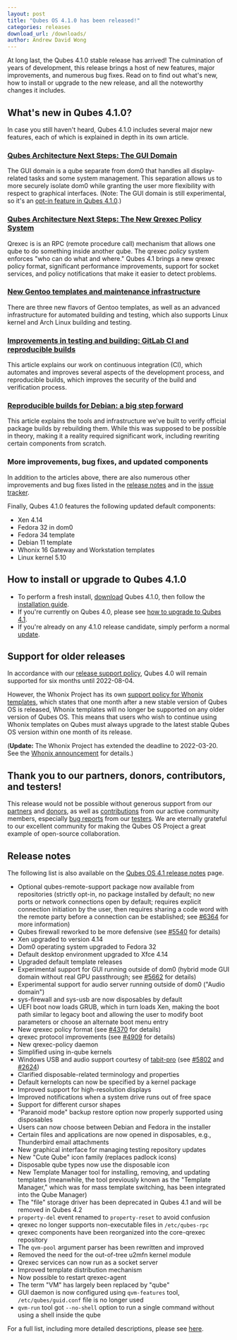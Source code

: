 ```yaml
---
layout: post
title: "Qubes OS 4.1.0 has been released!"
categories: releases
download_url: /downloads/
author: Andrew David Wong
---
```


At long last, the Qubes 4.1.0 stable release has arrived! The
culmination of years of development, this release brings a host of new
features, major improvements, and numerous bug fixes. Read on to find
out what's new, how to install or upgrade to the new release, and all
the noteworthy changes it includes.


## What's new in Qubes 4.1.0?

In case you still haven't heard, Qubes 4.1.0 includes several major new
features, each of which is explained in depth in its own article.


### [Qubes Architecture Next Steps: The GUI Domain]

The GUI domain is a qube separate from dom0 that handles all
display-related tasks and some system management. This separation allows
us to more securely isolate dom0 while granting the user more
flexibility with respect to graphical interfaces. (Note: The GUI domain
is still experimental, so it's an [opt-in feature in Qubes 4.1.0].)


### [Qubes Architecture Next Steps: The New Qrexec Policy System]

Qrexec is is an RPC (remote procedure call) mechanism that allows one
qube to do something inside another qube. The qrexec *policy* system
enforces "who can do what and where." Qubes 4.1 brings a new qrexec
policy format, significant performance improvements, support for socket
services, and policy notifications that make it easier to detect
problems.


### [New Gentoo templates and maintenance infrastructure]

There are three new flavors of Gentoo templates, as well as an advanced
infrastructure for automated building and testing, which also supports
Linux kernel and Arch Linux building and testing.


### [Improvements in testing and building: GitLab CI and reproducible builds]

This article explains our work on continuous integration (CI), which
automates and improves several aspects of the development process, and
reproducible builds, which improves the security of the build and
verification process.


### [Reproducible builds for Debian: a big step forward]

This article explains the tools and infrastructure we've built to verify
official package builds by rebuilding them. While this was supposed to
be possible in theory, making it a reality required significant work,
including rewriting certain components from scratch.


### More improvements, bug fixes, and updated components

In addition to the articles above, there are also  numerous other
improvements and bug fixes listed in the [release notes] and in the
[issue tracker].

Finally, Qubes 4.1.0 features the following updated default components:

- Xen 4.14
- Fedora 32 in dom0
- Fedora 34 template
- Debian 11 template
- Whonix 16 Gateway and Workstation templates
- Linux kernel 5.10


## How to install or upgrade to Qubes 4.1.0

- To perform a fresh install, [download] Qubes 4.1.0, then follow the
  [installation guide].
- If you're currently on Qubes 4.0, please see [how to upgrade
  to Qubes 4.1].
- If you're already on any 4.1.0 release candidate, simply perform a
  normal [update].


## Support for older releases

In accordance with our [release support policy], Qubes 4.0 will remain
supported for six months until 2022-08-04.

However, the Whonix Project has its own [support policy for Whonix
templates], which states that one month after a new stable version of
Qubes OS is released, Whonix templates will no longer be supported on
any older version of Qubes OS. This means that users who wish to
continue using Whonix templates on Qubes must always upgrade to the
latest stable Qubes OS version within one month of its release.

(**Update:** The Whonix Project has extended the deadline to 2022-03-20.
See the [Whonix announcement] for details.)

## Thank you to our partners, donors, contributors, and testers!

This release would not be possible without generous support from our
[partners] and [donors], as well as [contributions] from our active
community members, especially [bug reports] from our [testers]. We are
eternally grateful to our excellent community for making the Qubes OS
Project a great example of open-source collaboration.


## Release notes

The following list is also available on the [Qubes OS 4.1 release notes]
page.

- Optional qubes-remote-support package now available from repositories
  (strictly opt-in, no package installed by default; no new ports or
  network connections open by default; requires explicit connection
  initiation by the user, then requires sharing a code word with the
  remote party before a connection can be established; see
  [#6364](https://github.com/QubesOS/qubes-issues/issues/6364) for more
  information)
- Qubes firewall reworked to be more defensive (see
  [#5540](https://github.com/QubesOS/qubes-issues/issues/5540) for
  details)
- Xen upgraded to version 4.14
- Dom0 operating system upgraded to Fedora 32
- Default desktop environment upgraded to Xfce 4.14
- Upgraded default template releases
- Experimental support for GUI running outside of dom0 (hybrid mode GUI
  domain without real GPU passthrough; see
  [#5662](https://github.com/QubesOS/qubes-issues/issues/5662) for
  details)
- Experimental support for audio server running outside of dom0 ("Audio
  domain")
- sys-firewall and sys-usb are now disposables by default
- UEFI boot now loads GRUB, which in turn loads Xen, making the boot
  path similar to legacy boot and allowing the user to modify boot
  parameters or choose an alternate boot menu entry
- New qrexec policy format (see
  [#4370](https://github.com/QubesOS/qubes-issues/issues/4370) for
  details)
- qrexec protocol improvements (see
  [#4909](https://github.com/QubesOS/qubes-issues/issues/4909) for
  details)
- New qrexec-policy daemon
- Simplified using in-qube kernels
- Windows USB and audio support courtesy of
  [tabit-pro](https://github.com/tabit-pro) (see
  [#5802](https://github.com/QubesOS/qubes-issues/issues/5802) and
  [#2624](https://github.com/QubesOS/qubes-issues/issues/2624))
- Clarified disposable-related terminology and properties
- Default kernelopts can now be specified by a kernel package
- Improved support for high-resolution displays
- Improved notifications when a system drive runs out of free space
- Support for different cursor shapes
- "Paranoid mode" backup restore option now properly supported using
  disposables
- Users can now choose between Debian and Fedora in the installer
- Certain files and applications are now opened in disposables, e.g.,
  Thunderbird email attachments
- New graphical interface for managing testing repository updates
- New "Cute Qube" icon family (replaces padlock icons)
- Disposable qube types now use the disposable icon
- New Template Manager tool for installing, removing, and updating
  templates (meanwhile, the tool previously known as the "Template
  Manager," which was for mass template switching, has been integrated
  into the Qube Manager)
- The "file" storage driver has been deprecated in Qubes 4.1 and will be
  removed in Qubes 4.2
- `property-del` event renamed to `property-reset` to avoid confusion
- qrexec no longer supports non-executable files in `/etc/qubes-rpc`
- qrexec components have been reorganized into the core-qrexec
  repository
- The `qvm-pool` argument parser has been rewritten and improved
- Removed the need for the out-of-tree u2mfn kernel module
- Qrexec services can now run as a socket server
- Improved template distribution mechanism
- Now possible to restart qrexec-agent
- The term "VM" has largely been replaced by "qube"
- GUI daemon is now configured using `qvm-features` tool,
  `/etc/qubes/guid.conf` file is no longer used
- `qvm-run` tool got `--no-shell` option to run a single command without
  using a shell inside the qube

For a full list, including more detailed descriptions, please see
[here](https://github.com/QubesOS/qubes-issues/issues?q=is%3Aissue+sort%3Aupdated-desc+milestone%3A%22Release+4.1%22+label%3A%22release+notes%22+is%3Aclosed).


[Qubes Architecture Next Steps: The GUI Domain]: /news/2020/03/18/gui-domain/
[opt-in feature in Qubes 4.1.0]: /news/2020/03/18/gui-domain/#what-will-actually-be-in-qubes-41
[Qubes Architecture Next Steps: The New Qrexec Policy System]: /news/2020/06/22/new-qrexec-policy-system/
[New Gentoo templates and maintenance infrastructure]: /news/2020/10/05/new-gentoo-templates-and-maintenance-infrastructure/
[Improvements in testing and building: GitLab CI and reproducible builds]: /news/2021/02/28/improvements-in-testing-and-building/
[Reproducible builds for Debian: a big step forward]: /news/2021/10/08/reproducible-builds-for-debian-a-big-step-forward/
[release notes]: #release-notes
[issue tracker]: https://github.com/QubesOS/qubes-issues/issues?q=milestone%3A%22Release+4.1%22+is%3Aclosed+-label%3A%22R%3A+duplicate%22+-label%3A%22R%3A+invalid%22+-label%3A%22R%3A+cannot+reproduce%22+-label%3A%22R%3A+not+an+issue%22+-label%3A%22R%3A+not+our+bug%22+-label%3A%22R%3A+won%27t+do%22+-label%3A%22R%3A+won%27t+fix%22+
[download]: /downloads/
[installation guide]: /doc/installation-guide/
[how to upgrade to Qubes 4.1]: /doc/upgrade/4.1/
[update]: /doc/how-to-update/
[release support policy]: /doc/supported-releases/#qubes-os
[support policy for Whonix templates]: /doc/supported-releases/#note-on-whonix-support
[Whonix announcement]: https://forums.whonix.org/t/13350
[partners]: /partners/
[donors]: /donate/
[contributions]: /doc/contributing/
[bug reports]: /doc/issue-tracking/
[testers]: /doc/testing/
[Qubes OS 4.1 release notes]: /doc/releases/4.1/release-notes/

